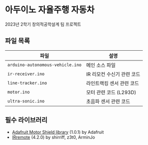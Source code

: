 # 아두이노 자율주행 자동차

2023년 2학기 창의적공학설계 팀 프로젝트

## 파일 목록

| 파일 | 설명 |
|-|-|
| `arduino-autonomous-vehicle.ino` | 메인 소스 파일 |
| `ir-receiver.ino` | IR 리모컨 수신기 관련 코드 |
| `line-tracker.ino` | 라인트랙킹 센서 관련 코드 |
| `motor.ino` | 모터 관련 코드 (L293D) |
| `ultra-sonic.ino` | 초음파 센서 관련 코드 |

## 필수 라이브러리

- [Adafruit Motor Shield library](https://github.com/adafruit/Adafruit-Motor-Shield-library) (1.0.1) by Adafruit
- [IRremote](https://github.com/Arduino-IRremote/Arduino-IRremote) (4.2.0) by shirriff, z3t0, ArminJo
